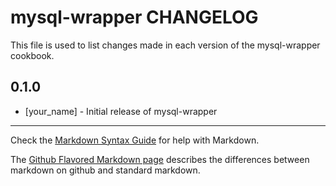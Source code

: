 mysql-wrapper CHANGELOG
=======================

This file is used to list changes made in each version of the mysql-wrapper cookbook.

0.1.0
-----
- [your_name] - Initial release of mysql-wrapper

- - -
Check the [Markdown Syntax Guide](http://daringfireball.net/projects/markdown/syntax) for help with Markdown.

The [Github Flavored Markdown page](http://github.github.com/github-flavored-markdown/) describes the differences between markdown on github and standard markdown.
